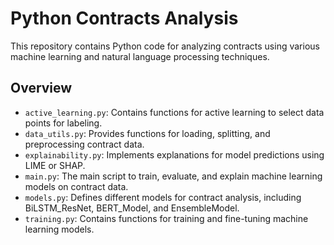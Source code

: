 # Python Contracts Analysis

This repository contains Python code for analyzing contracts using various machine learning and natural language processing techniques.

## Overview

- `active_learning.py`: Contains functions for active learning to select data points for labeling.
- `data_utils.py`: Provides functions for loading, splitting, and preprocessing contract data.
- `explainability.py`: Implements explanations for model predictions using LIME or SHAP.
- `main.py`: The main script to train, evaluate, and explain machine learning models on contract data.
- `models.py`: Defines different models for contract analysis, including BiLSTM_ResNet, BERT_Model, and EnsembleModel.
- `training.py`: Contains functions for training and fine-tuning machine learning models.